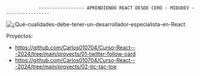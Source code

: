                 ----------------- APRENDIENDO REACT DESDE CERO - MIDUDEV -----------------

![¿Qué-cualidades-debe-tener-un-desarrollador-especialista-en-React](https://github.com/user-attachments/assets/ecf93112-2c0d-451e-9764-fa04d986ccba)



Proyectos:
- https://github.com/Carlos010704/Curso-React---2024/tree/main/proyects/01-twitter-follow-card
- https://github.com/Carlos010704/Curso-React---2024/tree/main/proyects/02-tic-tac-toe
